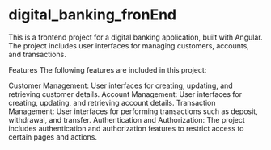 # digital_banking_fronEnd
This is a frontend project for a digital banking application, built with Angular. The project includes user interfaces for managing customers, accounts, and transactions.

Features
The following features are included in this project:

Customer Management: User interfaces for creating, updating, and retrieving customer details.
Account Management: User interfaces for creating, updating, and retrieving account details.
Transaction Management: User interfaces for performing transactions such as deposit, withdrawal, and transfer.
Authentication and Authorization: The project includes authentication and authorization features to restrict access to certain pages and actions.

